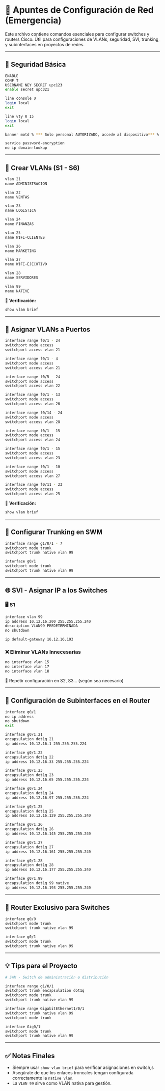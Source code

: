 # 📘 Apuntes de Configuración de Red (Emergencia)

Este archivo contiene comandos esenciales para configurar switches y routers Cisco. Útil para configuraciones de VLANs, seguridad, SVI, trunking, y subinterfaces en proyectos de redes.

---

## 🔐 Seguridad Básica

```bash
ENABLE
CONF T
USERNAME NEY SECRET upc123
enable secret upc321

line console 0
login local
exit

line vty 0 15
login local
exit

banner motd % *** Solo personal AUTORIZADO, accede al dispositivo*** %

service password-encryption
no ip domain-lookup
```

---

## 🧱 Crear VLANs (S1 - S6)

```bash
vlan 21
name ADMINISTRACION

vlan 22
name VENTAS

vlan 23
name LOGISTICA

vlan 24
name FINANZAS

vlan 25
name WIFI-CLIENTES

vlan 26
name MARKETING

vlan 27
name WIFI-EJECUTIVO

vlan 28
name SERVIDORES

vlan 99
name NATIVE
```

📄 **Verificación:**

```bash
show vlan brief
```

---

## 🧷 Asignar VLANs a Puertos

```bash
interface range f0/1 - 24
switchport mode access
switchport access vlan 21

interface range f0/1 - 4
switchport mode access
switchport access vlan 21

interface range f0/5 - 24
switchport mode access
switchport access vlan 22

interface range f0/1 - 13
switchport mode access
switchport access vlan 26

interface range f0/14 - 24
switchport mode access
switchport access vlan 28

interface range f0/1 - 15
switchport mode access
switchport access vlan 24

interface range f0/1 - 15
switchport mode access
switchport access vlan 23

interface range f0/1 - 10
switchport mode access
switchport access vlan 27

interface range f0/11 - 23
switchport mode access
switchport access vlan 25
```

📄 **Verificación:**

```bash
show vlan brief
```

---

## 🔀 Configurar Trunking en SWM

```bash
interface range g1/0/1 - 7
switchport mode trunk
switchport trunk native vlan 99

interface g0/1
switchport mode trunk
switchport trunk native vlan 99
```

---

## 🌐 SVI - Asignar IP a los Switches

### 🖥️ S1

```bash
interface vlan 99
ip address 10.12.16.200 255.255.255.240
description VLAN99 PREDETERMINADA
no shutdown

ip default-gateway 10.12.16.193
```

### ❌ Eliminar VLANs Innecesarias

```bash
no interface vlan 15
no interface vlan 17
no interface vlan 18
```

📌 Repetir configuración en S2, S3... (según sea necesario)

---

## 🚦 Configuración de Subinterfaces en el Router

```bash
interface g0/1
no ip address
no shutdown
exit

interface g0/1.21
encapsulation dot1q 21
ip address 10.12.16.1 255.255.255.224

interface g0/1.22
encapsulation dot1q 22
ip address 10.12.16.33 255.255.255.224

interface g0/1.23
encapsulation dot1q 23
ip address 10.12.16.65 255.255.255.224

interface g0/1.24
encapsulation dot1q 24
ip address 10.12.16.97 255.255.255.224

interface g0/1.25
encapsulation dot1q 25
ip address 10.12.16.129 255.255.255.240

interface g0/1.26
encapsulation dot1q 26
ip address 10.12.16.145 255.255.255.240

interface g0/1.27
encapsulation dot1q 27
ip address 10.12.16.161 255.255.255.240

interface g0/1.28
encapsulation dot1q 28
ip address 10.12.16.177 255.255.255.240

interface g0/1.99
encapsulation dot1q 99 native
ip address 10.12.16.193 255.255.255.240
```

---

## 🚧 Router Exclusivo para Switches

```bash
interface g0/0
switchport mode trunk
switchport trunk native vlan 99

interface g0/1
switchport mode trunk
switchport trunk native vlan 99
```

---

## 💡 Tips para el Proyecto

```bash
# SWM - Switch de administración o distribución

interface range g1/0/1
switchport trunk encapsulation dot1q 
switchport mode trunk
switchport trunk native vlan 99

interface range GigabitEthernet1/0/1
switchport trunk native vlan 99
switchport mode trunk

interface Gig0/1
switchport mode trunk
switchport trunk native vlan 99
```

---

## ✅ Notas Finales

- Siempre usar `show vlan brief` para verificar asignaciones en switch,s
- Asegúrate de que los enlaces troncales tengan configurada correctamente la `native vlan`.
- La `VLAN 99` sirve como VLAN nativa para gestión.
